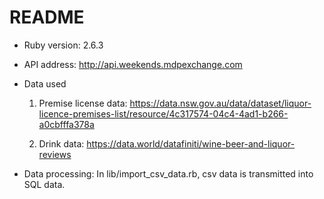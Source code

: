 # README

* Ruby version:
  2.6.3

* API address:
  http://api.weekends.mdpexchange.com

* Data used
  1. Premise license data: https://data.nsw.gov.au/data/dataset/liquor-licence-premises-list/resource/4c317574-04c4-4ad1-b266-a0cbfffa378a

  2. Drink data: https://data.world/datafiniti/wine-beer-and-liquor-reviews

* Data processing:
  In lib/import_csv_data.rb, csv data is transmitted into SQL data.